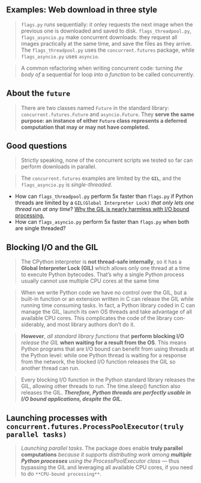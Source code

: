 ## Examples: Web download in three style
> `flags.py` runs sequentially: it onley requests the next image when the previous one is downloaded and saved to disk.
> `flags_threadpool.py`, `flags_asyncio.py` make concurrent downloads: they request all images practically at the same time, and save the files as they arrive.
> The `flags_threadpool.py` uses the `concurrent.futures` package, while `flags_asyncio.py` uses `asyncio`.

> A common refactoring when writing concurrent code: turning _the body of_ a sequential for loop _into a function_ to be called concurrently.

## About the `future`
> There are two classes named `Future` in the standard library: `concurrent.futures.Future` and `asyncio.Future`. 
> They **serve the same purpose: an instance of either `Future` class represents a deferred computation that may or may not have completed.**

## Good questions
> Strictly speaking, none of the concurrent scripts we tested so far can perform downloads in parallel.

> The `concurrent.futures` examples are limited by the **`GIL`**, and the `flags_asyncio.py` is _single-threaded_.

- How can `flags_threadpool.py` perform 5x faster than `flags.py` if Python threads are limited by a `GIL(Global Interpreter Lock)` _that only lets one thread run at any time_? [Why the GIL is nearly harmless with I/O bound processing.](#blocking-io-and-the-gil)
- How can `flags_asyncio.py` perform 5x faster than `flags.py` when both are single threaded?

## Blocking I/O and the GIL
> The CPython interpreter is **not thread-safe internally**, 
> so it has a **Global Interpreter Lock (GIL)** which allows only one thread at a time to execute Python bytecodes. 
> That’s why a single Python process usually cannot use multiple CPU cores at the same time

> When we write Python code we have no control over the GIL, but a built-in function or an extension written in C can release the GIL while running time consuming tasks. In fact, a Python library coded in C can manage the GIL, launch its own OS threads and take advantage of all available CPU cores. This complicates the code of the library con‐ siderably, and most library authors don’t do it.

> **However**, _all standard library functions_ that **perform blocking I/O** _release the GIL_ **when waiting for a result from the OS**. This means Python programs that are I/O bound can benefit from using threads at the Python level: while one Python thread is waiting for a response from the network, the blocked I/O function releases the GIL so another thread can run.

> Every blocking I/O function in the Python standard library releases the GIL, allowing other threads to run. The time.sleep() function also releases the GIL. _**Therefore, Python threads are perfectly usable in I/O bound applications, despite the GIL.**_

## Launching processes with `concurrent.futures.ProcessPoolExecutor(truly parallel tasks)`
> _Launching parallel tasks_. The package does enable **truly parallel computations** _because it supports distributing work among **multiple Python processes** using the ProcessPoolExecutor class_ — thus bypassing the GIL and leveraging all available CPU cores, if you need to do `**CPU-bound processing**`.
